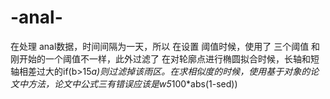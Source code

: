 # -anal-
在处理 anal数据，时间间隔为一天，所以 在设置 阈值时候，使用了 三个阈值 和刚开始的一个阈值不一样，此外过滤了 在对轮廓点进行椭圆拟合时候，长轴和短轴相差过大的if(b>15*a)则过滤掉该雨区。在求相似度的时候，使用基于对象的论文中方法，论文中公式三有错误应该是w5*100*abs(1-sed))
